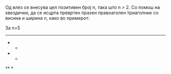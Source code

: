 Од влез се внесува цел позитивен број n, така што n > 2. Со помош на ѕвездички, да се исцрта превртен празен правоаголен триаголник со висина и ширина n, како во примерот:

За n=5

*****
*  *
* *
**
*
